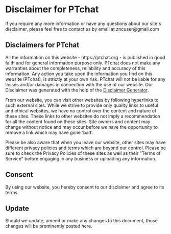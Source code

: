 <h1>Disclaimer for PTchat</h1>

<p>If you require any more information or have any questions about our site's disclaimer, please feel free to contact us by email at zncuser@gmail.com</p>

<h2>Disclaimers for PTchat</h2>

<p>All the information on this website - https://ptchat.org - is published in good faith and for general information purpose only. PTchat does not make any warranties about the completeness, reliability and accuracy of this information. Any action you take upon the information you find on this website (PTchat), is strictly at your own risk. PTchat will not be liable for any losses and/or damages in connection with the use of our website. Our Disclaimer was generated with the help of the <a href="https://www.privacypolicyonline.com/disclaimer-generator/">Disclaimer Generator</a>.</p>

<p>From our website, you can visit other websites by following hyperlinks to such external sites. While we strive to provide only quality links to useful and ethical websites, we have no control over the content and nature of these sites. These links to other websites do not imply a recommendation for all the content found on these sites. Site owners and content may change without notice and may occur before we have the opportunity to remove a link which may have gone 'bad'.</p>

<p>Please be also aware that when you leave our website, other sites may have different privacy policies and terms which are beyond our control. Please be sure to check the Privacy Policies of these sites as well as their "Terms of Service" before engaging in any business or uploading any information.</p>

<h2>Consent</h2>

<p>By using our website, you hereby consent to our disclaimer and agree to its terms.</p>

<h2>Update</h2>

<p>Should we update, amend or make any changes to this document, those changes will be prominently posted here.</p>
